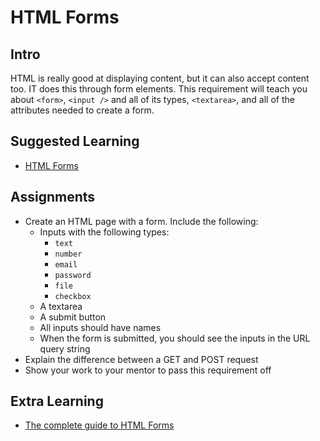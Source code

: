 # HTML Forms

## Intro

HTML is really good at displaying content, but it can also accept content too. IT does this through form elements. This requirement will teach you about `<form>`, `<input />` and all of its types, `<textarea>`, and all of the attributes needed to create a form.

## Suggested Learning

- [HTML Forms](https://www.w3schools.com/html/html_forms.asp)

## Assignments

- Create an HTML page with a form. Include the following:
    + Inputs with the following types:
        * `text`
        * `number`
        * `email`
        * `password`
        * `file`
        * `checkbox`
    + A textarea
    + A submit button
    + All inputs should have names
    + When the form is submitted, you should see the inputs in the URL query string
- Explain the difference between a GET and POST request
- Show your work to your mentor to pass this requirement off

## Extra Learning

- [The complete guide to HTML Forms](https://developer.mozilla.org/en-US/docs/Learn/HTML/Forms)